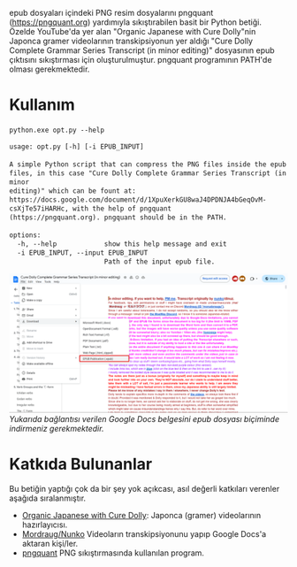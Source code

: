 epub dosyaları içindeki PNG resim dosyalarını pngquant (https://pngquant.org) yardımıyla sıkıştırabilen basit bir Python betiği. Özelde YouTube'da yer alan "Organic Japanese with Cure Dolly"nin Japonca gramer videolarının transkipsiyonun yer aldığı "Cure Dolly Complete Grammar Series Transcript (in minor editing)" dosyasının epub çıktısını sıkıştırması için oluşturulmuştur. pngquant programının PATH'de olması gerekmektedir.

# Kullanım

`
python.exe opt.py --help
`

```
usage: opt.py [-h] [-i EPUB_INPUT]

A simple Python script that can compress the PNG files inside the epub files, in this case "Cure Dolly Complete Grammar Series Transcript (in minor
editing)" which can be fount at: https://docs.google.com/document/d/1XpuXerkGU8waJ4DPDNJA4bGeqOvM-csXjTe57iHARHc, with the help of pngquant
(https://pngquant.org). pngquant should be in the PATH.

options:
  -h, --help            show this help message and exit
  -i EPUB_INPUT, --input EPUB_INPUT
                        Path of the input epub file.
```

![](res/how-to-download.png)
*Yukarıda bağlantısı verilen Google Docs belgesini epub dosyası biçiminde indirmeniz gerekmektedir.*

# Katkıda Bulunanlar
Bu betiğin yaptığı çok da bir şey yok açıkcası, asıl değerli katkıları verenler aşağıda sıralanmıştır.

- [Organic Japanese with Cure Dolly](https://www.youtube.com/@organicjapanesewithcuredol49): Japonca (gramer) videolarının hazırlayıcısı.
- [Mordraug/Nunko](https://docs.google.com/document/d/1XpuXerkGU8waJ4DPDNJA4bGeqOvM-csXjTe57iHARHc) Videoların transkipsiyonunu yapıp Google Docs'a aktaran kişi/ler.
- [pngquant](https://pngquant.org) PNG sıkıştırmasında kullanılan program.
